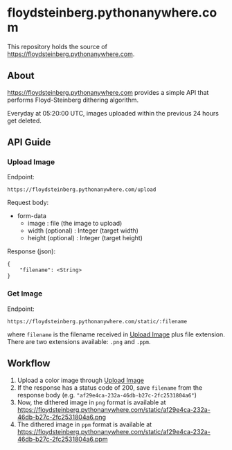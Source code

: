 # floydsteinberg.pythonanywhere.com

This repository holds the source of <https://floydsteinberg.pythonanywhere.com>.


## About

<https://floydsteinberg.pythonanywhere.com> provides a simple API that performs Floyd-Steinberg dithering algorithm.

Everyday at 05:20:00 UTC, images uploaded within the previous 24 hours get deleted.

## API Guide

### Upload Image

Endpoint:

```
https://floydsteinberg.pythonanywhere.com/upload
```

Request body:

- form-data
  - image            : file (the image to upload)
  - width (optional) : Integer (target width)
  - height (optional) : Integer (target height)

Response (json):

```
{
    "filename": <String>
}
```

### Get Image

Endpoint:

```
https://floydsteinberg.pythonanywhere.com/static/:filename
```

where `filename` is the filename received in [Upload Image](#upload-image) plus file extension. There are two extensions available: `.png` and `.ppm`.

## Workflow

1. Upload a color image through [Upload Image](#upload-image)
2. If the response has a status code of 200, save `filename` from the response body (e.g. `"af29e4ca-232a-46db-b27c-2fc2531804a6"`)
3. Now, the dithered image in `png` format is available at <https://floydsteinberg.pythonanywhere.com/static/af29e4ca-232a-46db-b27c-2fc2531804a6.png>
4. The dithered image in `ppm` format is available at <https://floydsteinberg.pythonanywhere.com/static/af29e4ca-232a-46db-b27c-2fc2531804a6.ppm>

